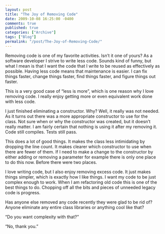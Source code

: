 ```yaml
---
layout: post
title: "The Joy of Removing Code"
date: 2009-10-08 16:25:00 -0400
comments: true
published: true
categories: ["Archive"]
tags: ["Blog"]
permalink: "/post/The-Joy-of-Removing-Code/"
---
```

<!-- more -->



<p>Removing code is one of my favorite activities. Isn&rsquo;t it one of yours? As a software developer I strive to write less code. Sounds kind of funny, but what I mean is that I want the code that I write to be reused as effectively as possible. Having less code means that maintenance is easier. I can fix things faster, change things faster, find things faster, and figure things out faster.</p>
<p>This is a very good case of &ldquo;less is more&rdquo;, which is one reason why I love removing code. I really enjoy getting more or even equivalent work done with less code.</p>
<p>I just finished eliminating a constructor. Why? Well, it really was not needed. As it turns out there was a more appropriate constructor to use for the class. Not sure when or why the constructor was created, but it doesn&rsquo;t really matter. I am fairly certain that nothing is using it after my removing it. Code still compiles. Tests still pass.</p>
<p>This does a lot of good things. It makes the class less intimidating by dropping the line count. It makes clearer which constructor to use when there are fewer of them. If I need to make a change to the constructor by either adding or removing a parameter for example there is only one place to do this now. Before there were two places.</p>
<p>I love writing code, but I also enjoy removing excess code. It just makes things simpler, which is exactly how I like things. I want my code to be just complex enough to work. When I am refactoring old code this is one of the best things to do. Chopping off all the bits and pieces of unneeded legacy code is progress.</p>
<p>Has anyone else removed any code recently they were glad to be rid of? Anyone eliminate any entire class libraries or anything cool like that?</p>
<p>&ldquo;Do you want complexity with that?&rdquo;</p>
<p>&ldquo;No, thank you.&rdquo;</p>

